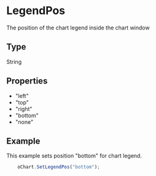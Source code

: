 # LegendPos

The position of the chart legend inside the chart window

## Type

String

## Properties

- "left" 
- "top" 
- "right" 
- "bottom" 
- "none"

## Example

This example sets position "bottom" for chart legend.

```javascript
	oChart.SetLegendPos("bottom");
```
